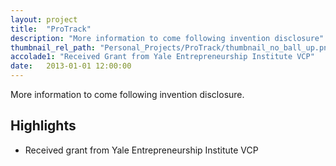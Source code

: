 ```yaml
---
layout: project
title:  "ProTrack"
description: "More information to come following invention disclosure"
thumbnail_rel_path: "Personal_Projects/ProTrack/thumbnail_no_ball_up.png"
accolade1: "Received Grant from Yale Entrepreneurship Institute VCP"
date:   2013-01-01 12:00:00
---
```


More information to come following invention disclosure.

## Highlights

* Received grant from Yale Entrepreneurship Institute VCP